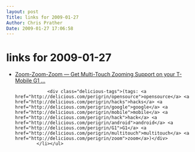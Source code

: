 ```yaml
---
layout: post
Title: links for 2009-01-27  
Author: Chris Prather
Date: 2009-01-27 17:06:58
---
```


# links for 2009-01-27
<ul class="delicious"><li>
                <div class="delicious-link"><a href="http://lukehutch.wordpress.com/2009/01/25/get-multi-touch-support-on-your-t-mobile-g1-today/">Zoom-Zoom-Zoom — Get Multi-Touch Zooming Support on your T-Mobile G1 ...</a></div>
                
                <div class="delicious-tags">(tags: <a href="http://delicious.com/perigrin/opensource">opensource</a> <a href="http://delicious.com/perigrin/hacks">hacks</a> <a href="http://delicious.com/perigrin/google">google</a> <a href="http://delicious.com/perigrin/mobile">mobile</a> <a href="http://delicious.com/perigrin/hack">hack</a> <a href="http://delicious.com/perigrin/android">android</a> <a href="http://delicious.com/perigrin/G1">G1</a> <a href="http://delicious.com/perigrin/multitouch">multitouch</a> <a href="http://delicious.com/perigrin/zoom">zoom</a>)</div>
            </li></ul>
